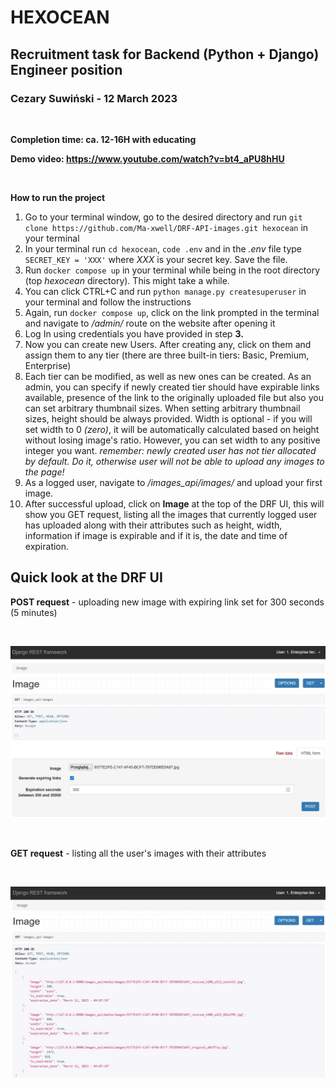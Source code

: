 # HEXOCEAN
## Recruitment task for Backend (Python + Django) Engineer position
### Cezary Suwiński - 12 March 2023

&nbsp; 

**Completion time: ca. 12-16H with educating**

**Demo video: https://www.youtube.com/watch?v=bt4_aPU8hHU**

&nbsp; 

**How to run the project**
1. Go to your terminal window, go to the desired directory and run ```git clone https://github.com/Ma-xwell/DRF-API-images.git hexocean``` in your terminal
2. In your terminal run ```cd hexocean```, ```code .env``` and in the *.env* file type ```SECRET_KEY = 'XXX'``` where *XXX* is your secret key. Save the file.
3. Run ```docker compose up``` in your terminal while being in the root directory (top *hexocean* directory). This might take a while.
4. You can click CTRL+C and run ```python manage.py createsuperuser``` in your terminal and follow the instructions
5. Again, run ```docker compose up```, click on the link prompted in the terminal and navigate to */admin/* route on the website after opening it
6. Log In using credentials you have provided in step **3.**
7. Now you can create new Users. After creating any, click on them and assign them to any tier (there are three built-in tiers: Basic, Premium, Enterprise)
8. Each tier can be modified, as well as new ones can be created. As an admin, you can specify if newly created tier should have expirable links available, presence of the link to the originally uploaded file but also you can set arbitrary thumbnail sizes. When setting arbitrary thumbnail sizes, height should be always provided. Width is optional - if you will set width to 0 *(zero)*, it will be automatically calculated based on height without losing image's ratio. However, you can set width to any positive integer you want.
*remember: newly created user has not tier allocated by default. Do it, otherwise user will not be able to upload any images to the page!*
9. As a logged user, navigate to */images_api/images/* and upload your first image.
10. After successful upload, click on **Image** at the top of the DRF UI, this will show you GET request, listing all the images that currently logged user has uploaded along with their attributes such as height, width, information if image is expirable and if it is, the date and time of expiration.


## Quick look at the DRF UI

**POST request** - uploading new image with expiring link set for 300 seconds (5 minutes)

&nbsp; 

![](readme_media/POST.jpg)

&nbsp; 

**GET request** - listing all the user's images with their attributes

&nbsp; 

![](readme_media/GET.jpg)
